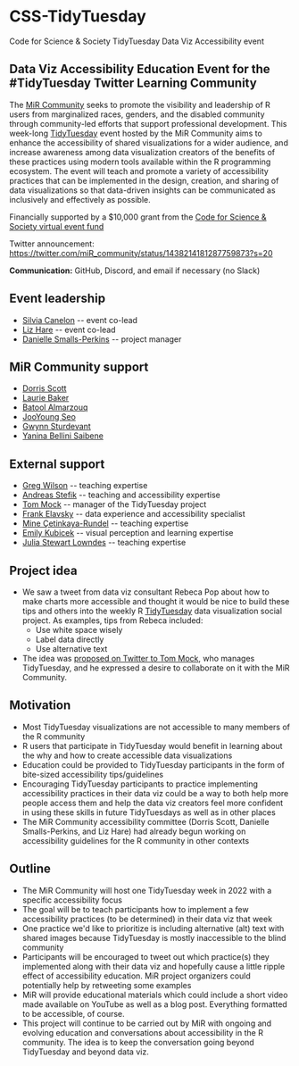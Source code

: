# CSS-TidyTuesday
Code for Science &amp; Society TidyTuesday Data Viz Accessibility event

## Data Viz Accessibility Education Event for the #TidyTuesday Twitter Learning Community

The [MiR Community](https://mircommunity.com/about/) seeks to promote the visibility and leadership of R users from marginalized races, genders, and the disabled community through community-led efforts that support professional development. This week-long [TidyTuesday](https://github.com/rfordatascience/tidytuesday) event hosted by the MiR Community aims to enhance the accessibility of shared visualizations for a wider audience, and increase awareness among data visualization creators of the benefits of these practices using modern tools available within the R programming ecosystem. The event will teach and promote a variety of accessibility practices that can be implemented in the design, creation, and sharing of data visualizations so that data-driven insights can be communicated as inclusively and effectively as possible.

Financially supported by a $10,000 grant from the [Code for Science & Society virtual event fund](https://eventfund.codeforscience.org/announcing-the-new-cohort-of-event-fund-grantees/)

Twitter announcement: https://twitter.com/miR_community/status/1438214181287759873?s=20

**Communication:** GitHub, Discord, and email if necessary (no Slack)

## Event leadership
* [Silvia Canelon](https://twitter.com/spcanelon) -- event co-lead
* [Liz Hare](https://twitter.com/DogGeneticsLLC) -- event co-lead
* [Danielle Smalls-Perkins](https://twitter.com/smallperks) -- project manager

## MiR Community support
* [Dorris Scott](https://twitter.com/Dorris_Scott)
* [Laurie Baker](https://twitter.com/llbaker1707)
* [Batool Almarzouq](https://twitter.com/batool664)
* [JooYoung Seo](https://jooyoungseo.com/)
* [Gwynn Sturdevant](https://www.nzgwynn.com/)
* [Yanina Bellini Saibene](https://twitter.com/yabellini)

## External support
* [Greg Wilson](https://twitter.com/gvwilson) -- teaching expertise
* [Andreas Stefik](https://web.cs.unlv.edu/stefika/) -- teaching and accessibility expertise
* [Tom Mock](https://twitter.com/thomas_mock) -- manager of the TidyTuesday project
* [Frank Elavsky](https://twitter.com/FrankElavsky) -- data experience and accessibility specialist
* [Mine Çetinkaya-Rundel](https://twitter.com/minebocek) -- teaching expertise
* [Emily Kubicek](https://twitter.com/steministemily) -- visual perception and learning expertise
* [Julia Stewart Lowndes](https://twitter.com/juliesquid) -- teaching expertise

## Project idea
* We saw a tweet from data viz consultant Rebeca Pop about how to make charts more accessible and thought it would be nice to build these tips and others into the weekly R [TidyTuesday](https://github.com/rfordatascience/tidytuesday) data visualization social project. As examples, tips from Rebeca included:
  * Use white space wisely
  * Label data directly
  * Use alternative text
* The idea was [proposed on Twitter to Tom Mock](https://twitter.com/spcanelon/status/1328503523797999616?s=20), who manages TidyTuesday, and he expressed a desire to collaborate on it with the MiR Community. 

## Motivation
* Most TidyTuesday visualizations are not accessible to many members of the R community
* R users that participate in TidyTuesday would benefit in learning about the why and how to create accessible data visualizations
* Education could be provided to TidyTuesday participants in the form of bite-sized accessibility tips/guidelines
* Encouraging TidyTuesday participants to practice implementing accessibility practices in their data viz could be a way to both help more people access them and help the data viz creators feel more confident in using these skills in future TidyTuesdays as well as in other places
* The MiR Community accessibility committee (Dorris Scott, Danielle Smalls-Perkins, and Liz Hare) had already begun working on accessibility guidelines for the R community in other contexts

## Outline
* The MiR Community will host one TidyTuesday week in 2022 with a specific accessibility focus
* The goal will be to teach participants how to implement a few accessibility practices (to be determined) in their data viz that week
* One practice we'd like to prioritize is including alternative (alt) text with shared images because TidyTuesday is mostly inaccessible to the blind community
* Participants will be encouraged to tweet out which practice(s) they implemented along with their data viz and hopefully cause a little ripple effect of accessibility education. MiR project organizers could potentially help by retweeting some examples
* MiR will provide educational materials which could include a short video made available on YouTube as well as a blog post. Everything formatted to be accessible, of course.
* This project will continue to be carried out by MiR with ongoing and evolving education and conversations about accessibility in the R community. The idea is to keep the conversation going beyond TidyTuesday and beyond data viz.
